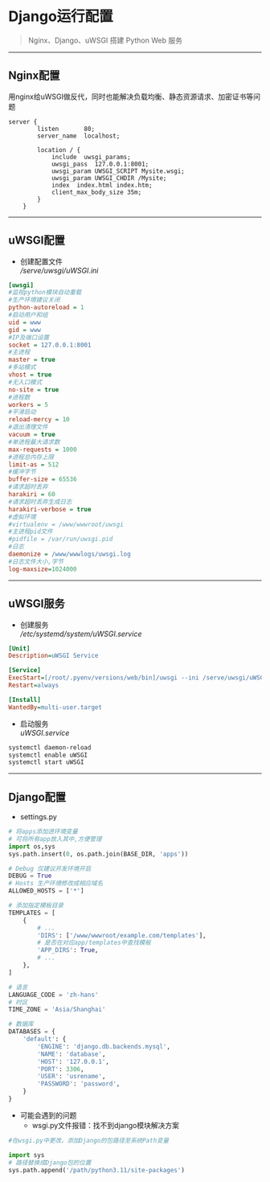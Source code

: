 # Django运行配置
> Nginx、Django、uWSGI 搭建 Python Web 服务
---
## Nginx配置  
用nginx给uWSGI做反代，同时也能解决负载均衡、静态资源请求、加密证书等问题  
```nginx
server {
        listen       80;
        server_name  localhost;
        
        location / {            
            include  uwsgi_params;
            uwsgi_pass  127.0.0.1:8001;
            uwsgi_param UWSGI_SCRIPT Mysite.wsgi;
            uwsgi_param UWSGI_CHDIR /Mysite;
            index  index.html index.htm;
            client_max_body_size 35m;
        }
    }
```
---
## uWSGI配置
- 创建配置文件  
*/serve/uwsgi/uWSGI.ini*
```ini
[uwsgi]
#监视python模块自动重载
#生产环境建议关闭
python-autoreload = 1
#启动用户和组
uid = www
gid = www
#IP及端口设置
socket = 127.0.0.1:8001
#主进程
master = true
#多站模式
vhost = true
#无入口模式
no-site = true
#进程数
workers = 5
#平滑启动
reload-mercy = 10
#退出清理文件
vacuum = true
#单进程最大请求数
max-requests = 1000
#进程总内存上限
limit-as = 512
#缓冲字节
buffer-size = 65536
#请求超时丢弃
harakiri = 60
#请求超时丢弃生成日志
harakiri-verbose = true
#虚拟环境
#virtualenv = /www/wwwroot/uwsgi
#主进程pid文件
#pidfile = /var/run/uwsgi.pid
#日志
daemonize = /www/wwwlogs/uwsgi.log
#日志文件大小,字节
log-maxsize=1024000
```
---
## uWSGI服务
- 创建服务  
*/etc/systemd/system/uWSGI.service*
```ini
[Unit]
Description=uWSGI Service

[Service]
ExecStart=[/root/.pyenv/versions/web/bin]/uwsgi --ini /serve/uwsgi/uWSGI.ini
Restart=always

[Install]
WantedBy=multi-user.target
```
- 启动服务  
*uWSGI.service*
```bash
systemctl daemon-reload
systemctl enable uWSGI
systemctl start uWSGI
```

---
## Django配置
- settings.py
```python
# 将apps添加进环境变量
# 可将所有app放入其中,方便管理
import os,sys
sys.path.insert(0, os.path.join(BASE_DIR, 'apps'))

# Debug 仅建议开发环境开启
DEBUG = True
# Hosts 生产环境修改成相应域名
ALLOWED_HOSTS = ['*']

# 添加指定模板目录
TEMPLATES = [
    {
        # ...
        'DIRS': ['/www/wwwroot/example.com/templates'],
        # 是否在对应app/templates中查找模板
        'APP_DIRS': True,
        # ...
    },
]

# 语言
LANGUAGE_CODE = 'zh-hans'
# 时区
TIME_ZONE = 'Asia/Shanghai'

# 数据库
DATABASES = {
    'default': {
        'ENGINE': 'django.db.backends.mysql',
        'NAME': 'database',
        'HOST': '127.0.0.1',
        'PORT': 3306,
        'USER': 'usrename',
        'PASSWORD': 'password',
    }
}
```
- 可能会遇到的问题
  - wsgi.py文件报错：找不到django模块解决方案  
```py
#在wsgi.py中更改，添加Django的包路径至系统Path变量

import sys
# 路径替换成Django包的位置
sys.path.append('/path/python3.11/site-packages')
```
